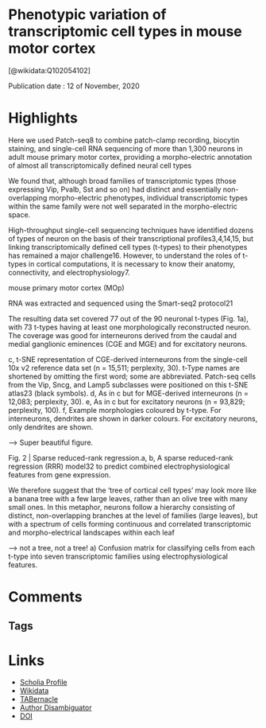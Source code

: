 
Phenotypic variation of transcriptomic cell types in mouse motor cortex
=======================================================================
  
  [@wikidata:Q102054102]  
  
Publication date : 12 of November, 2020  

# Highlights

 Here we used Patch-seq8 to combine patch-clamp recording, biocytin staining, and single-cell RNA sequencing of more than 1,300 neurons in adult mouse primary motor cortex, providing a morpho-electric annotation of almost all transcriptomically defined neural cell types

 We found that, although broad families of transcriptomic types (those expressing Vip, Pvalb, Sst and so on) had distinct and essentially non-overlapping morpho-electric phenotypes, individual transcriptomic types within the same family were not well separated in the morpho-electric space.

 High-throughput single-cell sequencing techniques have identified dozens of types of neuron on the basis of their transcriptional profiles3,4,14,15, but linking transcriptomically defined cell types (t-types) to their phenotypes has remained a major challenge16. However, to understand the roles of t-types in cortical computations, it is necessary to know their anatomy, connectivity, and electrophysiology7.

 mouse primary motor cortex (MOp)

 RNA was extracted and sequenced using the Smart-seq2 protocol21

 The resulting data set covered 77 out of the 90 neuronal t-types (Fig. 1a), with 73 t-types having at least one morphologically reconstructed neuron. The coverage was good for interneurons derived from the caudal and medial ganglionic eminences (CGE and MGE) and for excitatory neurons. 

 c, t-SNE representation of CGE-derived interneurons from the single-cell 10x v2 reference data set (n = 15,511; perplexity, 30). t-Type names are shortened by omitting the first word; some are abbreviated. Patch-seq cells from the Vip, Sncg, and Lamp5 subclasses were positioned on this t-SNE atlas23 (black symbols). d, As in c but for MGE-derived interneurons (n = 12,083; perplexity, 30). e, As in c but for excitatory neurons (n = 93,829; perplexity, 100). f, Example morphologies coloured by t-type. For interneurons, dendrites are shown in darker colours. For excitatory neurons, only dendrites are shown.

 --> Super beautiful figure.

  Fig. 2 | Sparse reduced-rank regression.a, b, A sparse reduced-rank regression (RRR) model32 to predict combined electrophysiological features from gene expression.

  We therefore suggest that the ‘tree of cortical cell types’ may look more like a banana tree with a few large leaves, rather than an olive tree with many small ones. In this metaphor, neurons follow a hierarchy consisting of distinct, non-overlapping branches at the level of families (large leaves), but with a spectrum of cells forming continuous and correlated transcriptomic and morpho-electrical landscapes within each leaf

  --> not a tree, not a tree! 
  a) Confusion matrix for classifying cells from each t-type into seven transcriptomic families using electrophysiological features. 
# Comments

## Tags

# Links
  
 * [Scholia Profile](https://scholia.toolforge.org/work/Q102054102)  
 * [Wikidata](https://www.wikidata.org/wiki/Q102054102)  
 * [TABernacle](https://tabernacle.toolforge.org/?#/tab/manual/Q102054102/P921%3BP4510)  
 * [Author Disambiguator](https://author-disambiguator.toolforge.org/work_item_oauth.php?id=Q102054102&batch_id=&match=1&author_list_id=&doit=Get+author+links+for+work)  
 * [DOI](https://doi.org/10.1038/S41586-020-2907-3)  
